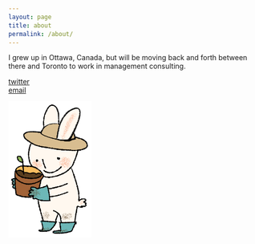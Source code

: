 ```yaml
---
layout: page
title: about
permalink: /about/
---
```


I grew up in Ottawa, Canada, but will be moving back and forth between there and Toronto to work in management consulting.

[twitter](https://twitter.com/lejiexi)  
[email](mailto:jessicajiexile@gmail.com)  

<img src="/assets/img/bunny_garden.png" alt="alternative text" width="33%">